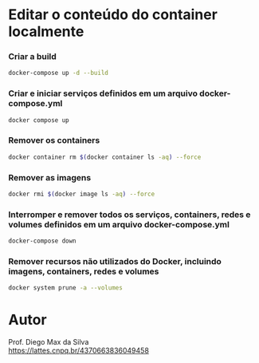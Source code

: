 # Editar o conteúdo do container localmente

### Criar a build
```bash
docker-compose up -d --build
```

### Criar e iniciar serviços definidos em um arquivo docker-compose.yml
```bash
docker compose up
```

### Remover os containers
```bash
docker container rm $(docker container ls -aq) --force
```

### Remover as imagens
```bash
docker rmi $(docker image ls -aq) --force
```

### Interromper e remover todos os serviços, containers, redes e volumes definidos em um arquivo docker-compose.yml
```bash
docker-compose down
```

### Remover recursos não utilizados do Docker, incluindo imagens, containers, redes e volumes
```bash
docker system prune -a --volumes
```

# Autor

Prof. Diego Max da Silva<br>
https://lattes.cnpq.br/4370663836049458
